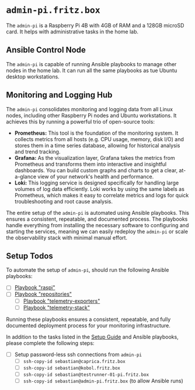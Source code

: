 # `admin-pi.fritz.box`

The `admin-pi` is a Raspberry Pi 4B with 4GB of RAM and a 128GB microSD card. It helps with administrative tasks in the home lab.

## Ansible Control Node

The `admin-pi` is capable of running Ansible playbooks to manage other nodes in the home lab. It can run all the same playbooks as tue Ubuntu desktop workstations.

## Monitoring and Logging Hub

The `admin-pi` consolidates monitoring and logging data from all Linux nodes, including other Raspberry Pi nodes and Ubuntu workstations. It achieves this by running a powerful trio of open-source tools:

- **Prometheus:** This tool is the foundation of the monitoring system. It collects metrics from all hosts (e.g. CPU usage, memory, disk I/O) and stores them in a time series database, allowing for historical analysis and trend tracking.
- **Grafana:** As the visualization layer, Grafana takes the metrics from Prometheus and transforms them into interactive and insightful dashboards. You can build custom graphs and charts to get a clear, at-a-glance view of your network's health and performance.
- **Loki:** This logging service is designed specifically for handling large volumes of log data efficiently. Loki works by using the same labels as Prometheus, which makes it easy to correlate metrics and logs for quick troubleshooting and root cause analysis.

The entire setup of the `admin-pi` is automated using Ansible playbooks. This ensures a consistent, repeatable, and documented process. The playbooks handle everything from installing the necessary software to configuring and starting the services, meaning we can easily redeploy the `admin-pi` or scale the observability stack with minimal manual effort.

## Setup Todos

To automate the setup of `admin-pi`, should run the following Ansible playbooks:

- [ ] [Playbook "raspi"](../../ansible/raspi.md)
- [ ] [Playbook "repositories"](../../ansible/repositories.md)
    - [ ] [Playbook "telemetry-exporters"](../../ansible/telemetry-exporters.md)
    - [ ] [Playbook "telemetry-stack"](../../ansible/telemetry-stack.md)

Running these playbooks ensures a consistent, repeatable, and fully documented deployment process for your monitoring infrastructure.

In addition to the tasks listed in the [Setup Guide](index.md) and Ansible playbooks, please complete the following steps:

- [ ] Setup password-less ssh connections from `admin-pi`
    - [ ] `ssh-copy-id sebastian@caprica.fritz.box`
    - [ ] `ssh-copy-id sebastian@kobol.fritz.box`
    - [ ] `ssh-copy-id sebastian@testrunner-01-pi.fritz.box`
    - [ ] `ssh-copy-id sebastian@admin-pi.fritz.box` (to allow Ansible runs)
